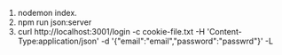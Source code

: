 1. nodemon index.
2. npm run json:server
3. curl http://localhost:3001/login -c cookie-file.txt -H 'Content-Type:application/json' -d '{"email":"email","password":"passwrd"}' -L
